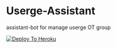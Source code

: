 # Userge-Assistant
assistant-bot for manage userge OT group


[![Deploy To Heroku](https://www.herokucdn.com/deploy/button.svg)](https://heroku.com/deploy?template=https://github.com/GodOfGooD/Userge-Assistant)
